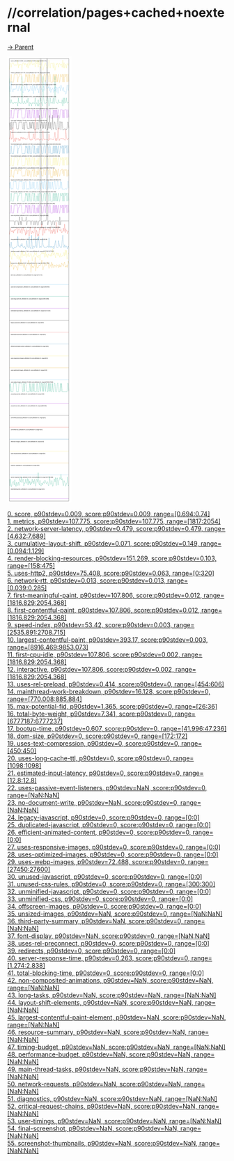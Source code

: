 
# //correlation/pages+cached+noexternal

[→ Parent](../..)

![PLOT: correlation](./correlation.svg)

[0. score, p90stdev=0.009, score:p90stdev=0.009, range=[0.694:0.74]](../../meta/score/samples/pages+cached+noexternal)  
[1. metrics, p90stdev=107.775, score:p90stdev=107.775, range=[1817:2054]](../../metrics/samples/pages+cached+noexternal/)  
[2. network-server-latency, p90stdev=0.479, score:p90stdev=0.479, range=[4.632:7.689]](../../network-server-latency/samples/pages+cached+noexternal/)  
[3. cumulative-layout-shift, p90stdev=0.071, score:p90stdev=0.149, range=[0.094:1.129]](../../cumulative-layout-shift/samples/pages+cached+noexternal/)  
[4. render-blocking-resources, p90stdev=151.269, score:p90stdev=0.103, range=[158:475]](../../render-blocking-resources/samples/pages+cached+noexternal/)  
[5. uses-http2, p90stdev=75.408, score:p90stdev=0.063, range=[0:320]](../../uses-http2/samples/pages+cached+noexternal/)  
[6. network-rtt, p90stdev=0.013, score:p90stdev=0.013, range=[0.039:0.285]](../../network-rtt/samples/pages+cached+noexternal/)  
[7. first-meaningful-paint, p90stdev=107.806, score:p90stdev=0.012, range=[1816.829:2054.368]](../../first-meaningful-paint/samples/pages+cached+noexternal/)  
[8. first-contentful-paint, p90stdev=107.806, score:p90stdev=0.012, range=[1816.829:2054.368]](../../first-contentful-paint/samples/pages+cached+noexternal/)  
[9. speed-index, p90stdev=53.42, score:p90stdev=0.003, range=[2535.891:2708.715]](../../speed-index/samples/pages+cached+noexternal/)  
[10. largest-contentful-paint, p90stdev=393.17, score:p90stdev=0.003, range=[8916.469:9853.073]](../../largest-contentful-paint/samples/pages+cached+noexternal/)  
[11. first-cpu-idle, p90stdev=107.806, score:p90stdev=0.002, range=[1816.829:2054.368]](../../first-cpu-idle/samples/pages+cached+noexternal/)  
[12. interactive, p90stdev=107.806, score:p90stdev=0.002, range=[1816.829:2054.368]](../../interactive/samples/pages+cached+noexternal/)  
[13. uses-rel-preload, p90stdev=0.414, score:p90stdev=0, range=[454:606]](../../uses-rel-preload/samples/pages+cached+noexternal/)  
[14. mainthread-work-breakdown, p90stdev=16.128, score:p90stdev=0, range=[770.008:885.884]](../../mainthread-work-breakdown/samples/pages+cached+noexternal/)  
[15. max-potential-fid, p90stdev=1.365, score:p90stdev=0, range=[26:36]](../../max-potential-fid/samples/pages+cached+noexternal/)  
[16. total-byte-weight, p90stdev=7.341, score:p90stdev=0, range=[6777187:6777237]](../../total-byte-weight/samples/pages+cached+noexternal/)  
[17. bootup-time, p90stdev=0.607, score:p90stdev=0, range=[41.996:47.236]](../../bootup-time/samples/pages+cached+noexternal/)  
[18. dom-size, p90stdev=0, score:p90stdev=0, range=[172:172]](../../dom-size/samples/pages+cached+noexternal/)  
[19. uses-text-compression, p90stdev=0, score:p90stdev=0, range=[450:450]](../../uses-text-compression/samples/pages+cached+noexternal/)  
[20. uses-long-cache-ttl, p90stdev=0, score:p90stdev=0, range=[1098:1098]](../../uses-long-cache-ttl/samples/pages+cached+noexternal/)  
[21. estimated-input-latency, p90stdev=0, score:p90stdev=0, range=[12.8:12.8]](../../estimated-input-latency/samples/pages+cached+noexternal/)  
[22. uses-passive-event-listeners, p90stdev=NaN, score:p90stdev=0, range=[NaN:NaN]](../../uses-passive-event-listeners/samples/pages+cached+noexternal/)  
[23. no-document-write, p90stdev=NaN, score:p90stdev=0, range=[NaN:NaN]](../../no-document-write/samples/pages+cached+noexternal/)  
[24. legacy-javascript, p90stdev=0, score:p90stdev=0, range=[0:0]](../../legacy-javascript/samples/pages+cached+noexternal/)  
[25. duplicated-javascript, p90stdev=0, score:p90stdev=0, range=[0:0]](../../duplicated-javascript/samples/pages+cached+noexternal/)  
[26. efficient-animated-content, p90stdev=0, score:p90stdev=0, range=[0:0]](../../efficient-animated-content/samples/pages+cached+noexternal/)  
[27. uses-responsive-images, p90stdev=0, score:p90stdev=0, range=[0:0]](../../uses-responsive-images/samples/pages+cached+noexternal/)  
[28. uses-optimized-images, p90stdev=0, score:p90stdev=0, range=[0:0]](../../uses-optimized-images/samples/pages+cached+noexternal/)  
[29. uses-webp-images, p90stdev=72.488, score:p90stdev=0, range=[27450:27600]](../../uses-webp-images/samples/pages+cached+noexternal/)  
[30. unused-javascript, p90stdev=0, score:p90stdev=0, range=[0:0]](../../unused-javascript/samples/pages+cached+noexternal/)  
[31. unused-css-rules, p90stdev=0, score:p90stdev=0, range=[300:300]](../../unused-css-rules/samples/pages+cached+noexternal/)  
[32. unminified-javascript, p90stdev=0, score:p90stdev=0, range=[0:0]](../../unminified-javascript/samples/pages+cached+noexternal/)  
[33. unminified-css, p90stdev=0, score:p90stdev=0, range=[0:0]](../../unminified-css/samples/pages+cached+noexternal/)  
[34. offscreen-images, p90stdev=0, score:p90stdev=0, range=[0:0]](../../offscreen-images/samples/pages+cached+noexternal/)  
[35. unsized-images, p90stdev=NaN, score:p90stdev=0, range=[NaN:NaN]](../../unsized-images/samples/pages+cached+noexternal/)  
[36. third-party-summary, p90stdev=NaN, score:p90stdev=0, range=[NaN:NaN]](../../third-party-summary/samples/pages+cached+noexternal/)  
[37. font-display, p90stdev=NaN, score:p90stdev=0, range=[NaN:NaN]](../../font-display/samples/pages+cached+noexternal/)  
[38. uses-rel-preconnect, p90stdev=0, score:p90stdev=0, range=[0:0]](../../uses-rel-preconnect/samples/pages+cached+noexternal/)  
[39. redirects, p90stdev=0, score:p90stdev=0, range=[0:0]](../../redirects/samples/pages+cached+noexternal/)  
[40. server-response-time, p90stdev=0.263, score:p90stdev=0, range=[1.274:2.838]](../../server-response-time/samples/pages+cached+noexternal/)  
[41. total-blocking-time, p90stdev=0, score:p90stdev=0, range=[0:0]](../../total-blocking-time/samples/pages+cached+noexternal/)  
[42. non-composited-animations, p90stdev=NaN, score:p90stdev=NaN, range=[NaN:NaN]](../../non-composited-animations/samples/pages+cached+noexternal/)  
[43. long-tasks, p90stdev=NaN, score:p90stdev=NaN, range=[NaN:NaN]](../../long-tasks/samples/pages+cached+noexternal/)  
[44. layout-shift-elements, p90stdev=NaN, score:p90stdev=NaN, range=[NaN:NaN]](../../layout-shift-elements/samples/pages+cached+noexternal/)  
[45. largest-contentful-paint-element, p90stdev=NaN, score:p90stdev=NaN, range=[NaN:NaN]](../../largest-contentful-paint-element/samples/pages+cached+noexternal/)  
[46. resource-summary, p90stdev=NaN, score:p90stdev=NaN, range=[NaN:NaN]](../../resource-summary/samples/pages+cached+noexternal/)  
[47. timing-budget, p90stdev=NaN, score:p90stdev=NaN, range=[NaN:NaN]](../../timing-budget/samples/pages+cached+noexternal/)  
[48. performance-budget, p90stdev=NaN, score:p90stdev=NaN, range=[NaN:NaN]](../../performance-budget/samples/pages+cached+noexternal/)  
[49. main-thread-tasks, p90stdev=NaN, score:p90stdev=NaN, range=[NaN:NaN]](../../main-thread-tasks/samples/pages+cached+noexternal/)  
[50. network-requests, p90stdev=NaN, score:p90stdev=NaN, range=[NaN:NaN]](../../network-requests/samples/pages+cached+noexternal/)  
[51. diagnostics, p90stdev=NaN, score:p90stdev=NaN, range=[NaN:NaN]](../../diagnostics/samples/pages+cached+noexternal/)  
[52. critical-request-chains, p90stdev=NaN, score:p90stdev=NaN, range=[NaN:NaN]](../../critical-request-chains/samples/pages+cached+noexternal/)  
[53. user-timings, p90stdev=NaN, score:p90stdev=NaN, range=[NaN:NaN]](../../user-timings/samples/pages+cached+noexternal/)  
[54. final-screenshot, p90stdev=NaN, score:p90stdev=NaN, range=[NaN:NaN]](../../final-screenshot/samples/pages+cached+noexternal/)  
[55. screenshot-thumbnails, p90stdev=NaN, score:p90stdev=NaN, range=[NaN:NaN]](../../screenshot-thumbnails/samples/pages+cached+noexternal/)  
